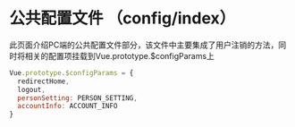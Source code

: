 # 公共配置文件 （config/index）

此页面介绍PC端的公共配置文件部分，该文件中主要集成了用户注销的方法，同时将相关的配置项挂载到Vue.prototype.$configParams上

```js
Vue.prototype.$configParams = {
  redirectHome, 
  logout,
  personSetting: PERSON_SETTING,
  accountInfo: ACCOUNT_INFO
}
```